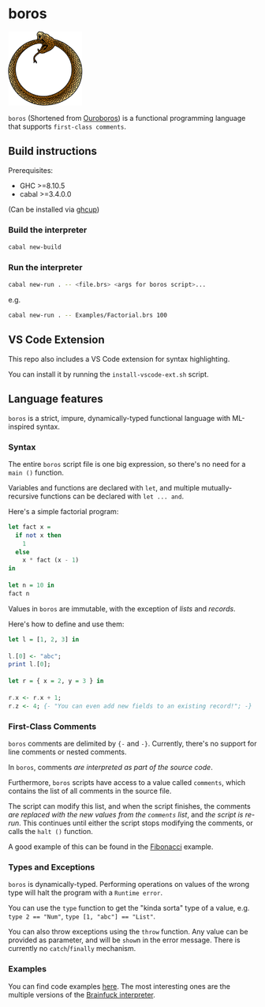# boros

<img src="Assets/Ouroboros.png" width="150" height="150" />

`boros` (Shortened from [Ouroboros](https://en.wikipedia.org/wiki/Ouroboros)) is a functional programming language that supports `first-class comments`.

## Build instructions

Prerequisites:

* GHC >=8.10.5
* cabal >=3.4.0.0

(Can be installed via [ghcup](https://www.haskell.org/ghcup/))

### Build the interpreter

```sh
cabal new-build
```

### Run the interpreter

```sh
cabal new-run . -- <file.brs> <args for boros script>...
```

e.g.

```sh
cabal new-run . -- Examples/Factorial.brs 100
```

## VS Code Extension

This repo also includes a VS Code extension for syntax highlighting.

You can install it by running the `install-vscode-ext.sh` script.

## Language features

`boros` is a strict, impure, dynamically-typed functional language with ML-inspired syntax.

### Syntax

The entire `boros` script file is one big expression, so there's no need for a `main ()` function.

Variables and functions are declared with `let`, and multiple mutually-recursive functions can be declared with `let ... and`.

Here's a simple factorial program:

```haskell
let fact x =
  if not x then
    1
  else
    x * fact (x - 1)
in

let n = 10 in
fact n
```

Values in `boros` are immutable, with the exception of *lists* and *records*.

Here's how to define and use them:

```haskell
let l = [1, 2, 3] in

l.[0] <- "abc";
print l.[0];

let r = { x = 2, y = 3 } in

r.x <- r.x + 1;
r.z <- 4; {- "You can even add new fields to an existing record!"; -}
```

### First-Class Comments

`boros`  comments are delimited by `{-` and `-}`. Currently, there's no support for line comments or nested comments.

In `boros`, comments *are interpreted as part of the source code*.

Furthermore, `boros` scripts have access to a value called `comments`, which contains the list of all comments in the source file.

The script can modify this list, and when the script finishes, the comments *are replaced with the new values from the `comments` list*, and *the script is re-run*. This continues until either the script stops modifying the comments, or calls the `halt ()` function.

A good example of this can be found in the [Fibonacci](Examples/Fibonacci.brs) example.

### Types and Exceptions

`boros` is dynamically-typed. Performing operations on values of the wrong type will halt the program with a `Runtime error`.

You can use the `type` function to get the "kinda sorta" type of a value, e.g. `type 2 == "Num"`, `type [1, "abc"] == "List"`.

You can also throw exceptions using the `throw` function. Any value can be provided as parameter, and will be `show`n in the error message. There is currently no `catch`/`finally` mechanism.

### Examples

You can find code examples [here](Examples).
The most interesting ones are the multiple versions of the [Brainfuck interpreter](Examples/BF).
